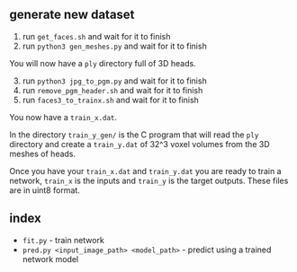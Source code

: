 ## generate new dataset

1. run `get_faces.sh` and wait for it to finish
2. run `python3 gen_meshes.py` and wait for it to finish

You will now have a `ply` directory full of 3D heads.

3. run `python3 jpg_to_pgm.py` and wait for it to finish
4. run `remove_pgm_header.sh` and wait for it to finish
5. run `faces3_to_trainx.sh` and wait for it to finish

You now have a `train_x.dat`.

In the directory `train_y_gen/` is the C program that will read the `ply` directory and create a `train_y.dat` of 32^3 voxel volumes from the 3D meshes of heads.

Once you have your `train_x.dat` and `train_y.dat` you are ready to train a network, `train_x` is the inputs and `train_y` is the target outputs. These files are in uint8 format.

## index

- `fit.py` - train network
- `pred.py <input_image_path> <model_path>` - predict using a trained network model
